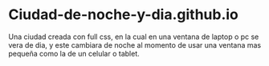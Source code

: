 # Ciudad-de-noche-y-dia.github.io
Una ciudad creada con full css, en la cual en una ventana de laptop o pc se vera de dia, y este cambiara de noche al momento de usar una ventana mas pequeña como la de un celular o tablet.

